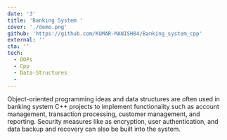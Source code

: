 ```yaml
---
date: '3'
title: 'Banking System '
cover: './demo.png'
github: 'https://github.com/KUMAR-MANISH04/Banking_system_cpp'
external: ''
cta: ''
tech:
  - OOPs
  - Cpp
  - Data-Structures
  - 
---
```


Object-oriented programming ideas and data structures are often used in banking system C++ projects to implement functionality such as account management, transaction processing, customer management, and reporting. Security measures like as encryption, user authentication, and data backup and recovery can also be built into the system.

